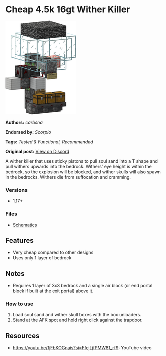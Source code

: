 # Cheap 4.5k 16gt Wither Killer
<img alt="area_render_9_.png" src="images/area_render_9_.png?raw=1" height="300px">

**Authors:** *carbsna*

**Endorsed by:** *Scorpio*

**Tags:** *Tested & Functional, Recommended*

**Original post:** [View on Discord](https://discord.com/channels/913065809096638494/1391998218941763604)

A wither killer that uses sticky pistons to pull soul sand into a T shape and pull withers upwards into the bedrock.
Withers' eye height is within the bedrock, so the explosion will be blocked, and wither skulls will also spawn in the bedrocks. Withers die from suffocation and cramming.
### Versions
- 1.17+
### Files
- [Schematics](https://www.minemev.com/p/692861fa-25c4-40e7-bede-16f495e1ef38/)

## Features
- Very cheap compared to other designs
- Uses only 1 layer of bedrock

## Notes
- Requires 1 layer of 3x3 bedrock and a single air block (or end portal block if built at the exit portal) above it.
### How to use
1. Load soul sand and wither skull boxes with the box unloaders.
2. Stand at the AFK spot and hold right click against the trapdoor.

## Resources
- https://youtu.be/1jFbKOGnais?si=FfejLjfPMW81_rf9: YouTube video
